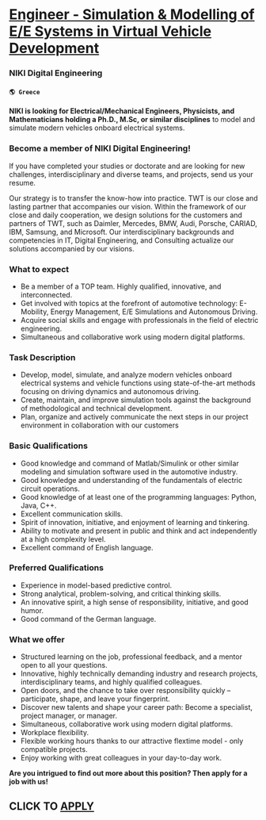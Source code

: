 # [Engineer - Simulation & Modelling of E/E Systems in Virtual Vehicle Development](https://www.remotewlb.com/apply/engineer-simulation-modelling-of-e-e-systems-in-virtual-vehicle-development)  
### NIKI Digital Engineering  
#### `🌎 Greece`  

**NIKI is looking for Electrical/Mechanical Engineers, Physicists, and Mathematicians holding a Ph.D., M.Sc, or similar disciplines** to model and simulate modern vehicles onboard electrical systems.

### Become a member of NIKI Digital Engineering!

If you have completed your studies or doctorate and are looking for new challenges, interdisciplinary and diverse teams, and projects, send us your resume.

Our strategy is to transfer the know-how into practice. TWT is our close and lasting partner that accompanies our vision. Within the framework of our close and daily cooperation, we design solutions for the customers and partners of TWT, such as Daimler, Mercedes, BMW, Audi, Porsche, CARIAD, IBM, Samsung, and Microsoft. Our interdisciplinary backgrounds and competencies in IT, Digital Engineering, and Consulting actualize our solutions accompanied by our visions.

### What to expect

  * Be a member of a TOP team. Highly qualified, innovative, and interconnected. 
  * Get involved with topics at the forefront of automotive technology: E-Mobility, Energy Management, E/E Simulations and Autonomous Driving.
  * Acquire social skills and engage with professionals in the field of electric engineering. 
  * Simultaneous and collaborative work using modern digital platforms.

### Task Description

  * Develop, model, simulate, and analyze modern vehicles onboard electrical systems and vehicle functions using state-of-the-art methods focusing on driving dynamics and autonomous driving.
  * Create, maintain, and improve simulation tools against the background of methodological and technical development.
  * Plan, organize and actively communicate the next steps in our project environment in collaboration with our customers

### Basic Qualifications

  * Good knowledge and command of Matlab/Simulink or other similar modeling and simulation software used in the automotive industry.
  * Good knowledge and understanding of the fundamentals of electric circuit operations.
  * Good knowledge of at least one of the programming languages: Python, Java, C++.
  * Excellent communication skills.
  * Spirit of innovation, initiative, and enjoyment of learning and tinkering.
  * Ability to motivate and present in public and think and act independently at a high complexity level.
  * Excellent command of English language.

### Preferred Qualifications

  * Experience in model-based predictive control.
  * Strong analytical, problem-solving, and critical thinking skills.
  * An innovative spirit, a high sense of responsibility, initiative, and good humor.
  * Good command of the German language.

### What we offer

  * Structured learning on the job, professional feedback, and a mentor open to all your questions.
  * Innovative, highly technically demanding industry and research projects, interdisciplinary teams, and highly qualified colleagues.
  * Open doors, and the chance to take over responsibility quickly – participate, shape, and leave your fingerprint.
  * Discover new talents and shape your career path: Become a specialist, project manager, or manager.
  * Simultaneous, collaborative work using modern digital platforms.
  * Workplace flexibility.
  * Flexible working hours thanks to our attractive flextime model - only compatible projects.
  * Enjoy working with great colleagues in your day-to-day work.

**Are you intrigued to find out more about this position? Then apply for a job with us!**

  
## CLICK TO [APPLY](https://www.remotewlb.com/apply/engineer-simulation-modelling-of-e-e-systems-in-virtual-vehicle-development)

